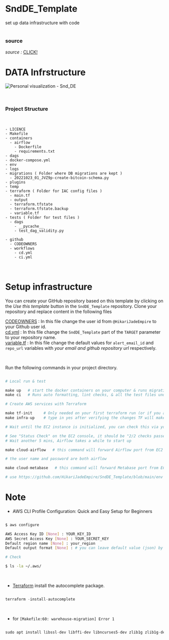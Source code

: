 # SndDE_Template
set up data infrastructure with code

# <h3>source</h3>
*source :* [CLICK!](https://github.com/josephmachado/data_engineering_project_template)

# DATA Infrstructure

![Personal visualization - Snd_DE](https://github.com/HikariJadeEmpire/SndDE_Template/assets/118663358/7bbb7561-6a90-481c-955b-d9479c523fe8)

<br>

<h3>Project Structure</h3> <br>

```
- LICENCE
- Makefile
- containers
  - airflow
    - Dockerfile
    - requirements.txt
- dags
- docker-compose.yml
- env
- logs
- migrations ( Folder where DB migrations are kept )
  - 20221023_01_JVZ9p-create-bitcoin-schema.py
- plugins
- temp
- terraform ( Folder for IAC config files )
  - main.tf
  - output
  - terraform.tfstate
  - terraform.tfstate.backup
  - variable.tf
- tests ( Folder for test files )
  - dags
    - __pycache__
    - test_dag_validity.py

- github
  - CODEOWNERS
  - workflows
    - cd.yml
    - ci.yml

```

<br>

# Setup infrastructure
You can create your GitHub repository based on this template by clicking on the *Use this template* button in the ```SndDE_Template``` repository. Clone your repository and replace content in the following files


[CODEOWNERS](https://github.com/HikariJadeEmpire/SndDE_Template/blob/main/.github/CODEOWNERS) : In this file change the user id from ```@HikariJadeEmpire``` to your Github user id.<br>
[cd.yml](https://github.com/HikariJadeEmpire/SndDE_Template/blob/main/.github/workflows/cd.yml) : In this file change the ```SndDE_Template``` part of the ```TARGET``` parameter to your repository name.<br>
[variable.tf](https://github.com/HikariJadeEmpire/SndDE_Template/blob/main/terraform/variable.tf) : In this file change the default values for ```alert_email_id``` and ```repo_url``` variables with *your email and github repository url* respectively.<br>

<br>

Run the following commands in your project directory.

```python

# Local run & test

make up   # start the docker containers on your computer & runs migrations under ./migrations
make ci   # Runs auto formatting, lint checks, & all the test files under ./tests

# Create AWS services with Terraform

make tf-init     # Only needed on your first terraform run (or if you add new providers)
make infra-up    # type in yes after verifying the changes TF will make

# Wait until the EC2 instance is initialized, you can check this via your AWS UI

# See "Status Check" on the EC2 console, it should be "2/2 checks passed" before proceeding
# Wait another 5 mins, Airflow takes a while to start up

make cloud-airflow   # this command will forward Airflow port from EC2 to your machine and opens it in the browser

# the user name and password are both airflow

make cloud-metabase   # this command will forward Metabase port from EC2 to your machine and opens it in the browser

# use https://github.com/HikariJadeEmpire/SndDE_Template/blob/main/env file to connect to the warehouse from metabase

```

# Note

- AWS CLI Profile Configuration: Quick and Easy Setup for Beginners

```bash

$ aws configure

AWS Access Key ID [None] : YOUR_KEY_ID
AWS Secret Access Key [None] : YOUR_SECRET_KEY
Default region name [None] : your_region
Default output format [None] : # you can leave default value (json) by typing Enter

# Check

$ ls -la ~/.aws/

```

<br>

- [Terraform](https://developer.hashicorp.com/terraform/tutorials/aws-get-started/install-cli) install the autocomplete package.

```python

terraform -install-autocomplete

```

<br>

- for  ```[Makefile:60: warehouse-migration] Error 1```

```python

sudo apt install libssl-dev libffi-dev libncurses5-dev zlib1g zlib1g-dev libreadline-dev libbz2-dev libsqlite3-dev make gcc

```
